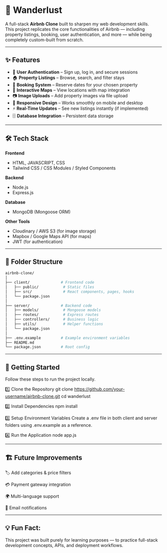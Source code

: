 # 🏡 Wanderlust

A full-stack **Airbnb Clone** built to sharpen my web development skills.  
This project replicates the core functionalities of Airbnb — including property listings, booking, user authentication, and more — while being completely custom-built from scratch.

---

## ✨ Features

- 🔐 **User Authentication** – Sign up, log in, and secure sessions
- 🏠 **Property Listings** – Browse, search, and filter stays
- 📅 **Booking System** – Reserve dates for your chosen property
- 📍 **Interactive Maps** – View locations with map integration
- 📷 **Image Uploads** – Add property images via file upload
- 📱 **Responsive Design** – Works smoothly on mobile and desktop
- ⚡ **Real-Time Updates** – See new listings instantly (if implemented)
- 🗄 **Database Integration** – Persistent data storage

---

## 🛠 Tech Stack

**Frontend**
- HTML, JAVASCRIPT, CSS
- Tailwind CSS / CSS Modules / Styled Components

**Backend**
- Node.js
- Express.js

**Database**
- MongoDB (Mongoose ORM)

**Other Tools**
- Cloudinary / AWS S3 (for image storage)
- Mapbox / Google Maps API (for maps)
- JWT (for authentication)

---

## 📂 Folder Structure

```bash
airbnb-clone/
│
├── client/              # Frontend code
│   ├── public/           # Static files
│   ├── src/              # React components, pages, hooks
│   └── package.json
│
├── server/              # Backend code
│   ├── models/           # Mongoose models
│   ├── routes/           # Express routes
│   ├── controllers/      # Business logic
│   ├── utils/            # Helper functions
│   └── package.json
│
├── .env.example         # Example environment variables
├── README.md
└── package.json         # Root config
```

---

## 🚀 Getting Started
Follow these steps to run the project locally.

1️⃣ Clone the Repository
git clone https://github.com/your-username/airbnb-clone.git
cd wanderlust

2️⃣ Install Dependencies
npm install

3️⃣ Setup Environment Variables
Create a .env file in both client and server folders using .env.example as a reference.

4️⃣ Run the Application
node app.js

---

## 🏗 Future Improvements
🏷 Add categories & price filters

💳 Payment gateway integration

🌍 Multi-language support

📧 Email notifications

---

## 💡 Fun Fact:
This project was built purely for learning purposes — to practice full-stack development concepts, APIs, and deployment workflows.
